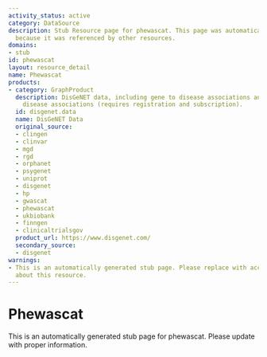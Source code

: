```yaml
---
activity_status: active
category: DataSource
description: Stub Resource page for phewascat. This page was automatically generated
  because it was referenced by other resources.
domains:
- stub
id: phewascat
layout: resource_detail
name: Phewascat
products:
- category: GraphProduct
  description: DisGeNET data, including gene to disease associations and variant to
    disease associations (requires registration and subscription).
  id: disgenet.data
  name: DisGeNET Data
  original_source:
  - clingen
  - clinvar
  - mgd
  - rgd
  - orphanet
  - psygenet
  - uniprot
  - disgenet
  - hp
  - gwascat
  - phewascat
  - ukbiobank
  - finngen
  - clinicaltrialsgov
  product_url: https://www.disgenet.com/
  secondary_source:
  - disgenet
warnings:
- This is an automatically generated stub page. Please replace with accurate information
  about this resource.
---
```

# Phewascat

This is an automatically generated stub page for phewascat. Please update with proper information.